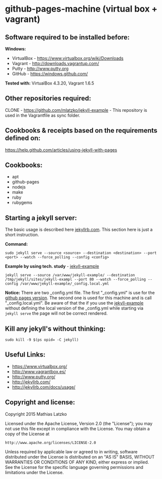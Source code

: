 github-pages-machine (virtual box + vagrant)
==================================================================

Software required to be installed before:
------------------------------------------------------------------
**Windows:**
* VirtualBox - https://www.virtualbox.org/wiki/Downloads
* Vagrant - http://downloads.vagrantup.com/
* Putty - http://www.putty.org
* GitHub - https://windows.github.com/

**Tested with:** VirtualBox 4.3.20, Vagrant 1.6.5

Other repositories required:
------------------------------------------------------------------
CLONE - https://github.com/mlatzko/jekyll-example - This repository is used in the Vagrantfile as sync folder.

Cookbooks & receipts based on the requirements defined on:
------------------------------------------------------------------
https://help.github.com/articles/using-jekyll-with-pages

Cookbooks:
------------------------------------------------------------------
* apt
* github-pages
* nodejs
* make
* ruby
* rubygems

Starting a jekyll server:
------------------------------------------------------------------
The basic usage is described here [jekyllrb.com](http://jekyllrb.com/docs/usage/).
This section here is just a short instruction.

**Command:**
```
sudo jekyll serve --source <source> --destination <destination> --port <port> --watch --force_polling --config <config>
```
**Example by using tech. study** - [jekyll-example](https://github.com/mlatzko/jekyll-example)
```
jekyll serve --source /var/www/jekyll-example/ --destination /tmp/jekyll/sites/jekyll-exampl --port 80 --watch --force_polling --config /var/www/jekyll-example/_config.local.yml
```
**Notice:** There are two _config.yml file. The first "_config.yml" is use for the [github pages version](http://mlatzko.github.io/jekyll-example/).
The second one is used for this machine and is call "_config.local.yml". Be aware of that the if you use the [jekyll-example](https://github.com/mlatzko/jekyll-example)
without defining the local version of the _config.yml while starting via `jekyll serve` the page will not be correct rendered.

Kill any jekyll's without thinking:
------------------------------------------------------------------
```
sudo kill -9 $(ps opid= -C jekyll)
```

Useful Links:
------------------------------------------------------------------
* https://www.virtualbox.org/
* http://www.vagrantbox.es/
* http://www.putty.org/
* http://jekyllrb.com/
* http://jekyllrb.com/docs/usage/

Copyright and license:
------------------------------------------------------------------
Copyright 2015 Mathias Latzko

Licensed under the Apache License, Version 2.0 (the "License");
you may not use this file except in compliance with the License.
You may obtain a copy of the License at

    http://www.apache.org/licenses/LICENSE-2.0

Unless required by applicable law or agreed to in writing, software
distributed under the License is distributed on an "AS IS" BASIS,
WITHOUT WARRANTIES OR CONDITIONS OF ANY KIND, either express or implied.
See the License for the specific language governing permissions and
limitations under the License.
